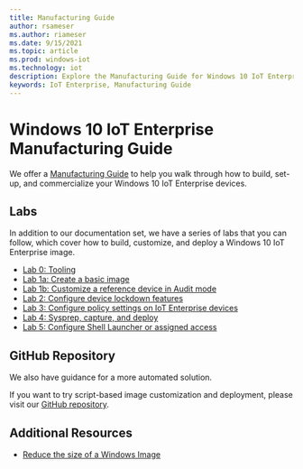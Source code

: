 ```yaml
---
title: Manufacturing Guide
author: rsameser
ms.author: riameser
ms.date: 9/15/2021
ms.topic: article
ms.prod: windows-iot
ms.technology: iot
description: Explore the Manufacturing Guide for Windows 10 IoT Enterprise.
keywords: IoT Enterprise, Manufacturing Guide
---
```


# Windows 10 IoT Enterprise Manufacturing Guide
We offer a [Manufacturing Guide](/windows-hardware/manufacture/desktop/iot-ent-overview) to help you walk through how to build, set-up, and commercialize your Windows 10 IoT Enterprise devices.

## Labs
In addition to our documentation set, we have a series of labs that you can follow, which cover how to build, customize, and deploy a Windows 10 IoT Enterprise image.

* [Lab 0: Tooling](/windows-hardware/manufacture/desktop/iot-ent-get-the-tools-you-need)
* [Lab 1a: Create a basic image](/windows-hardware/manufacture/desktop/iot-ent-create-a-basic-image)
* [Lab 1b: Customize a reference device in Audit mode](/windows-hardware/manufacture/desktop/iot-ent-customize-the-reference-device-in-audit-mode)
* [Lab 2: Configure device lockdown features](/windows-hardware/manufacture/desktop/iot-ent-configure-policy-settings)
* [Lab 3: Configure policy settings on IoT Enterprise devices](/windows-hardware/manufacture/desktop/iot-ent-configure-policy-settings)
* [Lab 4: Sysprep, capture, and deploy](/windows-hardware/manufacture/desktop/iot-ent-sysprep-capture-deploy)
* [Lab 5: Configure Shell Launcher or assigned access](/windows-hardware/manufacture/desktop/iot-ent-shell-launcher-app-launcher)


## GitHub Repository
We also have guidance for a more automated solution.

If you want to try script-based image customization and deployment, please visit our [GitHub repository](https://github.com/ms-iot/windows-iotent-deploy).

## Additional Resources
* [Reduce the size of a Windows Image](/windows-hardware/manufacture/desktop/iot-ent-optimize-images)
